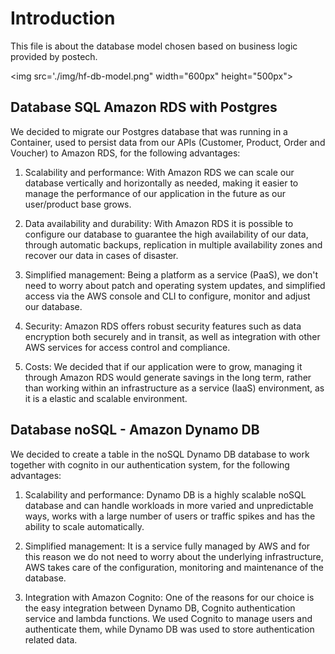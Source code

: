 # Introduction

This file is about the database model chosen based on business logic provided by postech.

<img src='./img/hf-db-model.png" width="600px" height="500px">

## Database SQL Amazon RDS with Postgres

We decided to migrate our Postgres database that was running in a Container, used to persist data from our APIs (Customer, Product, Order and Voucher) to Amazon RDS, for the following advantages:

1. Scalability and performance: With Amazon RDS we can scale our database vertically and horizontally as needed, making it easier to manage the performance of our application in the future as our user/product base grows.

2. Data availability and durability: With Amazon RDS it is possible to configure our database to guarantee the high availability of our data, through automatic backups, replication in multiple availability zones and recover our data in cases of disaster.

3. Simplified management: Being a platform as a service (PaaS), we don't need to worry about patch and operating system updates, and simplified access via the AWS console and CLI to configure, monitor and adjust our database.

4. Security: Amazon RDS offers robust security features such as data encryption both securely and in transit, as well as integration with other AWS services for access control and compliance.

5. Costs: We decided that if our application were to grow, managing it through Amazon RDS would generate savings in the long term, rather than working within an infrastructure as a service (IaaS) environment, as it is a elastic and scalable environment.


## Database noSQL - Amazon Dynamo DB

We decided to create a table in the noSQL Dynamo DB database to work together with cognito in our authentication system, for the following advantages:

1. Scalability and performance: Dynamo DB is a highly scalable noSQL database and can handle workloads in more varied and unpredictable ways, works with a large number of users or traffic spikes and has the ability to scale automatically.

2. Simplified management: It is a service fully managed by AWS and for this reason we do not need to worry about the underlying infrastructure, AWS takes care of the configuration, monitoring and maintenance of the database.

3. Integration with Amazon Cognito: One of the reasons for our choice is the easy integration between Dynamo DB, Cognito authentication service and lambda functions. We used Cognito to manage users and authenticate them, while Dynamo DB was used to store authentication related data.


